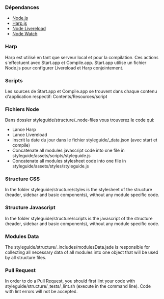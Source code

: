 ### Dépendances
- <a href="http://nodejs.org" target="_blank">Node.js</a>
- <a href="http://harpjs.com" target="_blank">Harp.js</a>
- <a href="https://www.npmjs.com/package/livereload" target="_blank">Node Livereload</a>
- <a href="https://www.npmjs.com/package/watch" target="_blank">Node Watch</a>

### Harp
Harp est utilisé en tant que serveur local et pour la compilation. Ces actions s'effectuent avec Start.app et Compile.app. Start.app utilise un fichier Node.js pour configurer Livereload et Harp conjointement.

<!-- Harp is used for both serving files and compiling, such actions are done through the Start.app and Compile.app. The Start.app uses a Node.js file in order to configure Livereload and Harp together. -->

### Scripts
Les sources de Start.app et Compile.app se trouvent dans chaque contenu d'application respectif: Contents/Resources/script
<!-- The source of the Start.app and Compile.app are inside of each app content: Contents/Resources/script -->

### Fichiers Node
Dans dossier styleguide/structure/_node-files vous trouverez le code qui:
<!-- In the styleguide/structure/_node-files folder you will find the code that: -->

- Lance Harp
- Lance Livereload
- Inscrit la date du jour dans le fichier styleguide/_data.json (avec start et compile)
- Concatenate all modules javascript code into one file in styleguide/assets/scripts/styleguide.js
- Concatenate all modules stylesheet code into one file in styleguide/assets/styles/styleguide.js

### Structure CSS
In the folder styleguide/structure/styles is the stylesheet of the structure (header, sidebar and basic components), without any module specific code.

### Structure Javascript
In the folder styleguide/structure/scripts is the javascript of the structure (header, sidebar and basic components), without any module specific code.

### Modules Data
The styleguide/structure/_includes/modulesData.jade is responsible for collecting all necessary data of all modules into one object that will be used by all structure files.

### Pull Request
In order to do a Pull Request, you should first lint your code with styleguide/structure/_tests/_lint.sh (execute in the command line). Code with lint errors will not be accepted.
